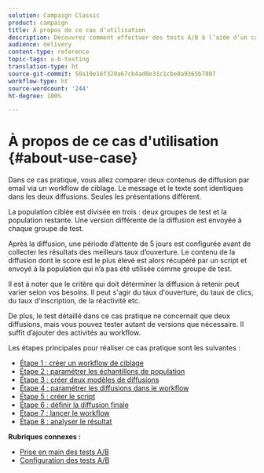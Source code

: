 ```yaml
---
solution: Campaign Classic
product: campaign
title: À propos de ce cas d'utilisation
description: Découvrez comment effectuer des tests A/B à l’aide d’un cas d’utilisation spécifique.
audience: delivery
content-type: reference
topic-tags: a-b-testing
translation-type: ht
source-git-commit: 50a10e16f320a67cb4ad0e31c1cbe8a9365b7887
workflow-type: ht
source-wordcount: '244'
ht-degree: 100%

---
```



# À propos de ce cas d&#39;utilisation {#about-use-case}

Dans ce cas pratique, vous allez comparer deux contenus de diffusion par email via un workflow de ciblage. Le message et le texte sont identiques dans les deux diffusions. Seules les présentations diffèrent.

La population ciblée est divisée en trois : deux groupes de test et la population restante. Une version différente de la diffusion est envoyée à chaque groupe de test.

Après la diffusion, une période d’attente de 5 jours est configurée avant de collecter les résultats des meilleurs taux d’ouverture. Le contenu de la diffusion dont le score est le plus élevé est alors récupéré par un script et envoyé à la population qui n’a pas été utilisée comme groupe de test.

Il est à noter que le critère qui doit déterminer la diffusion à retenir peut varier selon vos besoins. Il peut s&#39;agir du taux d&#39;ouverture, du taux de clics, du taux d&#39;inscription, de la réactivité etc.

De plus, le test détaillé dans ce cas pratique ne concernait que deux diffusions, mais vous pouvez tester autant de versions que nécessaire. Il suffit d’ajouter des activités au workflow.

Les étapes principales pour réaliser ce cas pratique sont les suivantes :

* [Étape 1 : créer un workflow de ciblage](../../delivery/using/a-b-testing-uc-targeting-workflow.md)
* [Étape 2 : paramétrer les échantillons de population](../../delivery/using/a-b-testing-uc-population-samples.md)
* [Étape 3 : créer deux modèles de diffusions](../../delivery/using/a-b-testing-uc-delivery-templates.md)
* [Étape 4 : paramétrer les diffusions dans le workflow](../../delivery/using/a-b-testing-uc-configuring-deliveries.md)
* [Étape 5 : créer le script](../../delivery/using/a-b-testing-uc-script.md)
* [Étape 6 : définir la diffusion finale](../../delivery/using/a-b-testing-uc-final-delivery.md)
* [Étape 7 : lancer le workflow](../../delivery/using/a-b-testing-uc-start-workflow.md)
* [Étape 8 : analyser le résultat](../../delivery/using/a-b-testing-uc-analyzing.md)

**Rubriques connexes :**

* [Prise en main des tests A/B](../../delivery/using/get-started-a-b-testing.md)
* [Configuration des tests A/B](../../delivery/using/configuring-a-b-testing.md)
